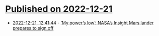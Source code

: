 # [Published on 2022-12-21](index.md)

* [2022-12-21, 12:41:44](https://news.ycombinator.com/item?id=34079942) - [‘My power’s low’: NASA’s Insight Mars lander prepares to sign off](https://www.theguardian.com/science/2022/dec/20/my-powers-really-low-nasas-insight-mars-rover-signs-off-from-the-red-planet)
